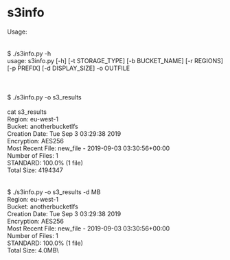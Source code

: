 # s3info

Usage:\
\
\
$ ./s3info.py -h\
usage: s3info.py [-h] [-t STORAGE_TYPE] [-b BUCKET_NAME] [-r REGIONS]\
                 [-p PREFIX] [-d DISPLAY_SIZE] -o OUTFILE\
\
\
\
$ ./s3info.py -o s3_results\
\
cat s3_results\
Region: eu-west-1\
    Bucket: anotherbucketlfs\
        Creation Date: Tue Sep  3 03:29:38 2019\
        Encryption: AES256\
        Most Recent File: new_file - 2019-09-03 03:30:56+00:00\
        Number of Files: 1\
            STANDARD: 100.0% (1 file)\
        Total Size: 4194347\
\
\
$ ./s3info.py -o s3_results -d MB\
Region: eu-west-1\
    Bucket: anotherbucketlfs\
        Creation Date: Tue Sep  3 03:29:38 2019\
        Encryption: AES256\
        Most Recent File: new_file - 2019-09-03 03:30:56+00:00\
        Number of Files: 1\
            STANDARD: 100.0% (1 file)\
        Total Size: 4.0MB\
        


